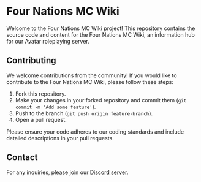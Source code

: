 # Four Nations MC Wiki

Welcome to the Four Nations MC Wiki project! This repository contains the source code and content for the Four Nations MC Wiki, an information hub for our Avatar roleplaying server. 

## Contributing

We welcome contributions from the community! If you would like to contribute to the Four Nations MC Wiki, please follow these steps:

1. Fork this repository.
2. Make your changes in your forked repository and commit them (`git commit -m 'Add some feature'`).
3. Push to the branch (`git push origin feature-branch`).
4. Open a pull request.

Please ensure your code adheres to our coding standards and include detailed descriptions in your pull requests.

## Contact

For any inquiries, please join our [Discord server](https://discord.gg/four-nations-minecraft-636003244719603723).